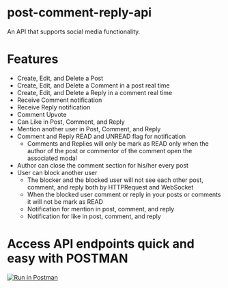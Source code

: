 # post-comment-reply-api
An API that supports social media functionality.

# Features
- Create, Edit, and Delete a Post
- Create, Edit, and Delete a Comment in a post real time
- Create, Edit, and Delete a Reply in a comment real time
- Receive Comment notification
- Receive Reply notification
- Comment Upvote
- Can Like in Post, Comment, and Reply
- Mention another user in Post, Comment, and Reply
- Comment and Reply READ and UNREAD flag for notification
  - Comments and Replies will only be mark as READ only when the author of the post or commentor of the comment open the associated modal
- Author can close the comment section for his/her every post
- User can block another user
  - The blocker and the blocked user will not see each other post, comment, and reply both by HTTPRequest and WebSocket
  - When the blocked user comment or reply in your posts or comments it will not be mark as READ
  - Notification for mention in post, comment, and reply
  - Notification for like in post, comment, and reply

# Access API endpoints quick and easy with POSTMAN
[![Run in Postman](https://run.pstmn.io/button.svg)](https://app.getpostman.com/run-collection/26932885-4e1fa1f7-9e7b-4089-aeca-68ab357fcde0?action=collection%2Ffork&source=rip_markdown&collection-url=entityId%3D26932885-4e1fa1f7-9e7b-4089-aeca-68ab357fcde0%26entityType%3Dcollection%26workspaceId%3Dc37ab156-57a3-4304-8ee9-d7bdc45ae1f4)
